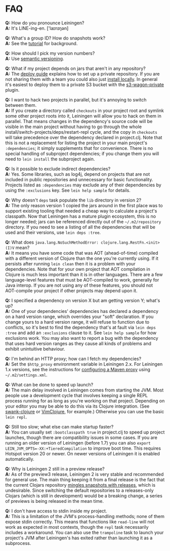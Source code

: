 # FAQ

**Q:** How do you pronounce Leiningen?  
**A:** It's LINE-ing-en. ['laɪnɪŋən]

**Q:** What's a group ID? How do snapshots work?  
**A:** See the
  [tutorial](https://github.com/technomancy/leiningen/blob/preview/doc/TUTORIAL.md)
  for background.

**Q:** How should I pick my version numbers?  
**A:** Use [semantic versioning](http://semver.org).

**Q:** What if my project depends on jars that aren't in any repository?  
**A:** The [deploy guide](https://github.com/technomancy/leiningen/blob/preview/doc/DEPLOY.md)
  explains how to set up a private repository. If you are not sharing
  them with a team you could also just
  [install locally](https://github.com/kumarshantanu/lein-localrepo).
  In general it's easiest to deploy them to a private S3 bucket with
  the [s3-wagon-private](https://github.com/technomancy/s3-wagon-private) plugin.

**Q:** I want to hack two projects in parallel, but it's annoying to switch between them.  
**A:** If you create a directory called `checkouts` in your project
  root and symlink some other project roots into it, Leiningen will
  allow you to hack on them in parallel. That means changes in the
  dependency's source code will be visible in the main project without
  having to go through the whole
  install/switch-projects/deps/restart-repl cycle, and the copy in
  `checkouts` will take precedence over the dependency declared in
  project.clj. Note that this is not a replacement for listing the
  project in your main project's `:dependencies`; it simply
  supplements that for convenience. There is no special handling of
  subproject dependencies; if you change them you will need to `lein
  install` the subproject again.

**Q:** Is it possible to exclude indirect dependencies?  
**A:** Yes. Some libraries, such as log4j, depend on projects that are
  not included in public repositories and unnecessary for basic
  functionality.  Projects listed as `:dependencies` may exclude 
  any of their dependencies by using the `:exclusions` key. See
  `lein help sample` for details.

**Q:** Why doesn't `deps` task populate the `lib` directory in version 2?  
**A:** The only reason version 1 copied the jars around in the first
  place was to support existing tooling that needed a cheap way to
  calculate a project's classpath. Now that Leiningen has a mature
  plugin ecosystem, this is no longer needed; jars can be referenced
  directly out of the `~/.m2/repository` directory. If you need to see
  a listing of all the dependencies that will be used and their
  versions, use `lein deps :tree`.

**Q:** What does `java.lang.NoSuchMethodError: clojure.lang.RestFn.<init>(I)V` mean?  
**A:** It means you have some code that was AOT (ahead-of-time)
  compiled with a different version of Clojure than the one you're
  currently using. If it persists after running `lein clean` then it
  is a problem with your dependencies. Note that for
  your own project that AOT compilation in Clojure is much less
  important than it is in other languages. There are a few
  language-level features that must be AOT-compiled to work, generally
  for Java interop. If you are not using any of these features, you
  should not AOT-compile your project if other projects may depend
  upon it.

**Q:** I specified a dependency on version X but am getting version Y; what's up?  
**A:** One of your dependencies' dependencies has declared a
  dependency on a hard version range, which overrides your "soft"
  declaration. If you change yours to a hard version range, it will
  refuse to function due to conflicts, so it's best to find the
  dependency that's at fault via `lein deps :tree` and add an
  `:exclusions` clause to it. See `lein help sample` for how
  exclusions work. You may also want to report a bug with the
  dependency that uses hard version ranges as they cause all kinds of
  problems and exhibit unintuitive behaviour.

**Q:** I'm behind an HTTP proxy; how can I fetch my dependencies?  
**A:** Set the `$http_proxy` environment variable in Leiningen 2.x.
  For Leiningen 1.x versions, see the instructions for
  [configuring a Maven proxy](http://maven.apache.org/guides/mini/guide-proxies.html)
  using `~/.m2/settings.xml`.

**Q:** What can be done to speed up launch?  
**A:** The main delay involved in Leiningen comes from starting the
  JVM. Most people use a development cycle that involves keeping a
  single REPL process running for as long as you're working on that
  project. Depending on your editor you may be able to do this via its
  Clojure integration. (See
  [swank-clojure](http://github.com/technomancy/swank-clojure) or
  [VimClojure](https://bitbucket.org/kotarak/vimclojure), for
  example.) Otherwise you can use the basic `lein repl`.

**Q:** Still too slow; what else can make startup faster?  
**A:** You can usually set `:bootclasspath true` in project.clj to
  speed up project launches, though there are compatibility issues in
  some cases. If you are running an older version of Leiningen (before
  1.7) you can also `export LEIN_JVM_OPTS=-XX:+TieredCompilation` to
  improve boot time. This requires Hotspot version 20 or newer. On
  newer versions of Leiningen it is enabled automatically.

**Q:** Why is Leiningen 2 still in a preview release?  
**A:** As of the preview3 release, Leiningen 2 is very stable and
  recommended for general use. The main thing keeping it from a final
  release is the fact that the current Clojars repository
  [mingles snapshots with releases](https://github.com/ato/clojars-web/issues/24),
  which is undesirable. Since switching the default repositories to a
  releases-only Clojars (which is still in development) would be a
  breaking change, a series of previews is being released in the mean time.

**Q:** I don't have access to stdin inside my project.  
**A:** This is a limitation of the JVM's process-handling methods;
  none of them expose stdin correctly. This means that functions like
  `read-line` will not work as expected in most contexts, though the
  `repl` task necessarily includes a workaround. You can also use the
  `trampoline` task to launch your project's JVM after Leiningen's has
  exited rather than launching it as a subprocess.
